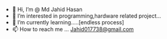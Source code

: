 - 👋 Hi, I’m @ Md Jahid Hasan
- 👀 I’m interested in programming,hardware related project...
- 🌱 I’m currently learning.....[endless process]
- 📫 How to reach me ... Jahid017738@gmail.com

<!---
Jahid1010/Jahid1010 is a ✨ special ✨ repository because its `README.md` (this file) appears on your GitHub profile.
You can click the Preview link to take a look at your changes.
--->
